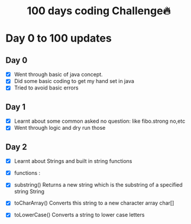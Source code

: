 <h1 align="center">100 days coding Challenge🔥</h1>


# Day 0 to 100 updates

## Day 0

- [x] Went through basic of java concept.
- [x] Did some basic coding to get my hand set in java 
- [x] Tried to avoid basic errors

## Day 1

- [x] Learnt about some common asked no question: like fibo.strong no,etc
- [x] Went through logic and dry run those

## Day 2

- [x] Learnt about Strings and built in string functions
- [x] functions :
- [x] substring() 	Returns a new string which is the substring of a specified string	String
- [x] toCharArray()	Converts this string to a new character array	char[]
- [x] toLowerCase()	Converts a string to lower case letters

